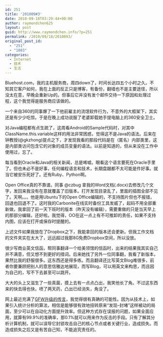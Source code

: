 ```yaml
---
id: 251
title: '201009#3'
date: 2010-09-18T03:29:44+00:00
author: raymondchen625
layout: post
guid: http://www.raymondchen.info/?p=251
permalink: /2010/09/18/2010093/
original_post_id:
  - "251"
  - "1083"
categories:
  - Internet
  - 技术
  - 生活
---
```

Bluehost.com，我的主机服务商，周四down了，时间长达四五个小时之久。不知其它客户如何，我在上面的反正只是博客，有备份，翻墙也不是主要途径，所以没太在意，早晚会重新Up的。但事后它并没有发个邮件交待一下原因和处理过程，这个我觉得是服务商应该做的。

一个来自360的同事爆了一下他前雇主的流氓软件行为，不意外的大框架下，其实还是有少少吃惊。于是在晚上成功说服了老婆卸载她手提电脑上的360安全卫士。

对Java编程都有点生疏了，这周看Android的Sample代码时，对其中ClassName.this.variable这样的用法非常困惑，觉得这不是Java的语法。后来在钟教授(@gkzhong)提点之下，才发现我看的那段代码是在（匿名）内部类里，这是内部类访问包含它的对象的成员变量的语法。以前是知道的，但从来没在工作中使用过，忘了。

每当看到Oracle和Java的相关新闻，总是唏嘘。眼看这个语言要死在Oracle手里了。但也未必不是好事，任何编程语言和技术，长期盘踞都不太可能是件好事。就当它被安乐死好了。还有Ruby、Python啊。

Open Office真的不靠谱。同事 @czbug 拿我的Word文档(.docx)去修改几个文字，发回来我没有在意就覆盖了旧版本。打开发现目录乱了，里面的插图全部不见了。天啊。。。他是用Ubuntu下的Open Office编辑的，不支持图片但也不报错，回退也回退不了。这时我的Carbonite在线实时备份工具发威了，起码不用全部重新做，我拿回了前一天下班时的版本（昨天没有编辑），需要重做的只是当天早上的那部分编辑，还好啦。我觉得，OO在这一点上有不可推卸的责任，如果不支持内图，应该在打开或保存时提醒的。

上述文件如果我放在了Dropbox之下，我能拿回的版本还会更新。但我工作文档的文件夹实在太大了，远远超过我那8G免费Dropbox空间，所以没放。

很少写商业英文信函，帮同事翻译一个给美领馆的信函时，出来的结果我其实自己并不满意，但又想不到更好的措词。后来她找了另外一位同事翻，我看了新版本，果然比我的舒服很多。这东西还是得多练。而且翻译还比写英文Blog难很多，前者你要兼顾把别人的意思信雅达地展现，而写Blog，可以用英文来构思，而且因为自己的，写不下去甚至可以跳开。

大大的头上又滋生了一些真菌，摸上去有一点点凸出，我笑他长了角。不过这东西来的快去得也快，喷了两天药，凸出已经消失，角没了。

网上最近充满了<a href="http://twitter.com/rtmeme/status/24654215306" target="_self" rel="noopener noreferrer">GFW升级的传言</a>，我觉得很有真确的可能性。因为从技术上，如果引入统计分析的算法，相信是能够很有效地扭转原来“发现&#8211;封堵”这样被动的局面，至少可以在自动化方面提升效率。但这种方式存在误报的问题，如果全面应用，就算有99.9%的准确率，那0.1%就可以用来作为反击的手段。只有了解其分析计算机制，就可以误导它封锁攻击自己的核心节点或者关键行业，造成损失。而造成损失之后又是有苦自己知，不能追究责任的。